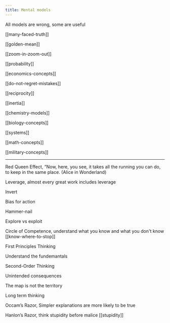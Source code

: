 ```yaml
---
title: Mental models 
---
```



All models are wrong, some are useful 

[[many-faced-truth]]

[[golden-mean]]

[[zoom-in-zoom-out]]

[[probability]]

[[economics-concepts]]

[[do-not-regret-mistakes]]

[[reciprocity]]

[[inertia]]

[[chemistry-models]]

[[biology-concepts]]

[[systems]]

[[math-concepts]]

[[military-concepts]]

---

Red Queen Effect, “Now, here, you see, it takes all the running you can do, to keep in the same place. (Alice in Wonderland)

Leverage, almost every great work includes leverage

Invert

Bias for action

Hammer-nail

Explore vs exploit 

Circle of Competence, understand what you know and what you don't know [[know-where-to-stop]]

First Principles Thinking

Understand the fundemantals

Second-Order Thinking

Unintended consequences

The map is not the territory

Long term thinking

Occam’s Razor, Simpler explanations are more likely to be true

Hanlon’s Razor, think stupidity before malice  [[stupidity]]



